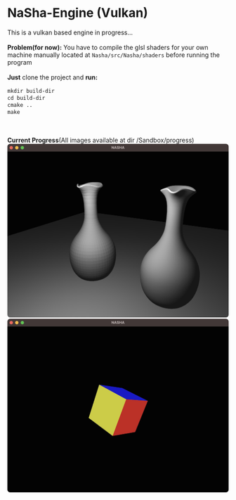 # NaSha-Engine (Vulkan)
This is a vulkan based engine in progress... <br><br>
**Problem(for now):**  You have to compile the glsl shaders for your own machine manually located at `Nasha/src/Nasha/shaders` before running the program<br><br>
**Just** clone the project and **run:**
```
mkdir build-dir
cd build-dir
cmake ..
make
```
<br><br>
**Current Progress**(All images available at dir /Sandbox/progress)
![Alt text](./Sandbox/progress/multiple_obj_point_light_preview.JPG)
![Alt text](./Sandbox/progress/3dcube_preview.JPG)

